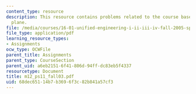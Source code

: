 ```yaml
---
content_type: resource
description: This resource contains problems related to the course based on two-dimensional
  plane.
file: /media/courses/16-01-unified-engineering-i-ii-iii-iv-fall-2005-spring-2006/68dec65114b7b3696f3c82b841a57cf3_m12_ps11_fall03.pdf
file_type: application/pdf
learning_resource_types:
- Assignments
ocw_type: OCWFile
parent_title: Assignments
parent_type: CourseSection
parent_uid: a6eb2151-6f41-806d-94ff-dc83eb5f4337
resourcetype: Document
title: m12_ps11_fall03.pdf
uid: 68dec651-14b7-b369-6f3c-82b841a57cf3
---
```


